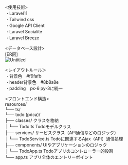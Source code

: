 <使用技術><br>
・Laravel11<br>
・Tailwind css<br>
・Google API Client<br>
・Laravel Socialite<br>
・Laravel Breeze<br>

<データベース設計><br>
[ER図]<br>
![Untitled](https://github.com/user-attachments/assets/3d7574cd-3922-4a50-b81a-1babb9c270e1)

<レイアウトルール＞<br>
・背景色　#f9fafb<br>
・header背景色　#8b8a8e<br>
・padding　px-6 py-3に統一<br>

<フロントエンド構造><br>
resources/<br>
  └── ts/<br>
       └── todo (pdca)/<br>
              ├── classes/            クラスを格納<br>
              │   └── Todo.ts           Todoモデルクラス<br>
              ├── services/           サービスクラス（API通信などのロジック）<br>
              │   └── TodoService.ts    Todoに関連するAjax（API）通信処理<br>
              ├── components/         UIやアプリケーションのロジック<br>
              │   └── TodoApp.ts        Todoアプリのコントローラー的役割<br>
              └── app.ts              アプリ全体のエントリーポイント<br>
              
